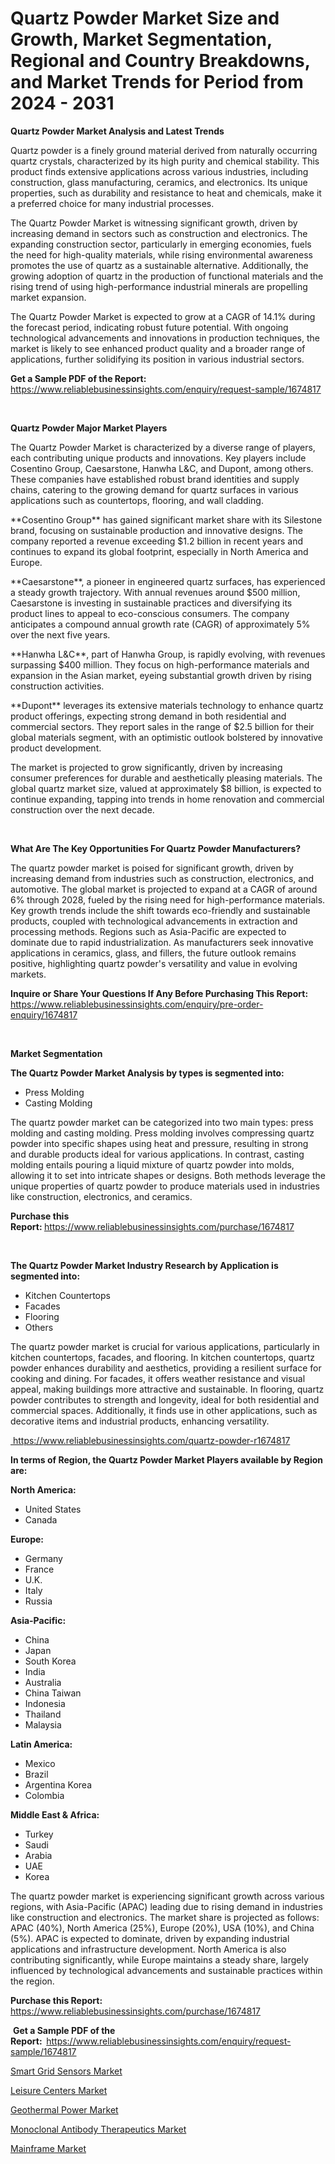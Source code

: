 <p><h1>Quartz Powder Market Size and Growth, Market Segmentation, Regional and Country Breakdowns, and Market Trends for Period from 2024 -  2031</h1></p><p><strong>Quartz Powder Market Analysis and Latest Trends</strong></p>
<p><p>Quartz powder is a finely ground material derived from naturally occurring quartz crystals, characterized by its high purity and chemical stability. This product finds extensive applications across various industries, including construction, glass manufacturing, ceramics, and electronics. Its unique properties, such as durability and resistance to heat and chemicals, make it a preferred choice for many industrial processes.</p><p>The Quartz Powder Market is witnessing significant growth, driven by increasing demand in sectors such as construction and electronics. The expanding construction sector, particularly in emerging economies, fuels the need for high-quality materials, while rising environmental awareness promotes the use of quartz as a sustainable alternative. Additionally, the growing adoption of quartz in the production of functional materials and the rising trend of using high-performance industrial minerals are propelling market expansion.</p><p>The Quartz Powder Market is expected to grow at a CAGR of 14.1% during the forecast period, indicating robust future potential. With ongoing technological advancements and innovations in production techniques, the market is likely to see enhanced product quality and a broader range of applications, further solidifying its position in various industrial sectors.</p></p>
<p><strong>Get a Sample PDF of the Report:&nbsp;</strong> <a href="https://www.reliablebusinessinsights.com/enquiry/request-sample/1674817?utm_campaign=1358&utm_medium=2&utm_source=Github&utm_content=ia&utm_term=10102024&utm_id=quartz-powder">https://www.reliablebusinessinsights.com/enquiry/request-sample/1674817</a></p>
<p>&nbsp;</p>
<p><strong>Quartz Powder Major Market Players</strong></p>
<p><p>The Quartz Powder Market is characterized by a diverse range of players, each contributing unique products and innovations. Key players include Cosentino Group, Caesarstone, Hanwha L&C, and Dupont, among others. These companies have established robust brand identities and supply chains, catering to the growing demand for quartz surfaces in various applications such as countertops, flooring, and wall cladding.</p><p>**Cosentino Group** has gained significant market share with its Silestone brand, focusing on sustainable production and innovative designs. The company reported a revenue exceeding $1.2 billion in recent years and continues to expand its global footprint, especially in North America and Europe.</p><p>**Caesarstone**, a pioneer in engineered quartz surfaces, has experienced a steady growth trajectory. With annual revenues around $500 million, Caesarstone is investing in sustainable practices and diversifying its product lines to appeal to eco-conscious consumers. The company anticipates a compound annual growth rate (CAGR) of approximately 5% over the next five years.</p><p>**Hanwha L&C**, part of Hanwha Group, is rapidly evolving, with revenues surpassing $400 million. They focus on high-performance materials and expansion in the Asian market, eyeing substantial growth driven by rising construction activities.</p><p>**Dupont** leverages its extensive materials technology to enhance quartz product offerings, expecting strong demand in both residential and commercial sectors. They report sales in the range of $2.5 billion for their global materials segment, with an optimistic outlook bolstered by innovative product development.</p><p>The market is projected to grow significantly, driven by increasing consumer preferences for durable and aesthetically pleasing materials. The global quartz market size, valued at approximately $8 billion, is expected to continue expanding, tapping into trends in home renovation and commercial construction over the next decade.</p></p>
<p>&nbsp;</p>
<p><strong>What Are The Key Opportunities For Quartz Powder Manufacturers?</strong></p>
<p><p>The quartz powder market is poised for significant growth, driven by increasing demand from industries such as construction, electronics, and automotive. The global market is projected to expand at a CAGR of around 6% through 2028, fueled by the rising need for high-performance materials. Key growth trends include the shift towards eco-friendly and sustainable products, coupled with technological advancements in extraction and processing methods. Regions such as Asia-Pacific are expected to dominate due to rapid industrialization. As manufacturers seek innovative applications in ceramics, glass, and fillers, the future outlook remains positive, highlighting quartz powder's versatility and value in evolving markets.</p></p>
<p><strong>Inquire or Share Your Questions If Any Before Purchasing This Report:</strong> <a href="https://www.reliablebusinessinsights.com/enquiry/pre-order-enquiry/1674817?utm_campaign=1358&utm_medium=2&utm_source=Github&utm_content=ia&utm_term=10102024&utm_id=quartz-powder">https://www.reliablebusinessinsights.com/enquiry/pre-order-enquiry/1674817</a></p>
<p>&nbsp;</p>
<p><strong>Market Segmentation</strong></p>
<p><strong>The Quartz Powder Market Analysis by types is segmented into:</strong></p>
<p><ul><li>Press Molding</li><li>Casting Molding</li></ul></p>
<p><p>The quartz powder market can be categorized into two main types: press molding and casting molding. Press molding involves compressing quartz powder into specific shapes using heat and pressure, resulting in strong and durable products ideal for various applications. In contrast, casting molding entails pouring a liquid mixture of quartz powder into molds, allowing it to set into intricate shapes or designs. Both methods leverage the unique properties of quartz powder to produce materials used in industries like construction, electronics, and ceramics.</p></p>
<p><strong>Purchase this Report:&nbsp;</strong><a href="https://www.reliablebusinessinsights.com/purchase/1674817?utm_campaign=1358&utm_medium=2&utm_source=Github&utm_content=ia&utm_term=10102024&utm_id=quartz-powder">https://www.reliablebusinessinsights.com/purchase/1674817</a></p>
<p>&nbsp;</p>
<p><strong>The Quartz Powder Market Industry Research by Application is segmented into:</strong></p>
<p><ul><li>Kitchen Countertops</li><li>Facades</li><li>Flooring</li><li>Others</li></ul></p>
<p><p>The quartz powder market is crucial for various applications, particularly in kitchen countertops, facades, and flooring. In kitchen countertops, quartz powder enhances durability and aesthetics, providing a resilient surface for cooking and dining. For facades, it offers weather resistance and visual appeal, making buildings more attractive and sustainable. In flooring, quartz powder contributes to strength and longevity, ideal for both residential and commercial spaces. Additionally, it finds use in other applications, such as decorative items and industrial products, enhancing versatility.</p></p>
<p><a href="https://www.reliablebusinessinsights.com/quartz-powder-r1674817?utm_campaign=1358&utm_medium=2&utm_source=Github&utm_content=ia&utm_term=10102024&utm_id=quartz-powder">&nbsp;https://www.reliablebusinessinsights.com/quartz-powder-r1674817</a></p>
<p><strong>In terms of Region, the Quartz Powder Market Players available by Region are:</strong></p>
<p>
    <p> <strong> North America: </strong>
        <ul>
            <li>United States</li>
            <li>Canada</li>
        </ul>
        </p> 
    <p> <strong> Europe: </strong>
        <ul>
            <li>Germany</li>
            <li>France</li>
            <li>U.K.</li>
            <li>Italy</li>
            <li>Russia</li>
        </ul>
        </p> 
    <p> <strong> Asia-Pacific: </strong>
        <ul>
            <li>China</li>
            <li>Japan</li>
            <li>South Korea</li>
            <li>India</li>
            <li>Australia</li>
            <li>China Taiwan</li>
            <li>Indonesia</li>
            <li>Thailand</li>
            <li>Malaysia</li>
        </ul>
        </p> 
    <p> <strong> Latin America: </strong>
        <ul>
            <li>Mexico</li>
            <li>Brazil</li>
            <li>Argentina Korea</li>
            <li>Colombia</li>
        </ul>
        </p> 
    <p> <strong> Middle East & Africa: </strong>
        <ul>
            <li>Turkey</li>
            <li>Saudi</li>
            <li>Arabia</li>
            <li>UAE</li>
            <li>Korea</li>
        </ul>
    </p>
    </p>
<p><p>The quartz powder market is experiencing significant growth across various regions, with Asia-Pacific (APAC) leading due to rising demand in industries like construction and electronics. The market share is projected as follows: APAC (40%), North America (25%), Europe (20%), USA (10%), and China (5%). APAC is expected to dominate, driven by expanding industrial applications and infrastructure development. North America is also contributing significantly, while Europe maintains a steady share, largely influenced by technological advancements and sustainable practices within the region.</p></p>
<p><strong>Purchase this Report: </strong><a href="https://www.reliablebusinessinsights.com/purchase/1674817?utm_campaign=1358&utm_medium=2&utm_source=Github&utm_content=ia&utm_term=10102024&utm_id=quartz-powder">https://www.reliablebusinessinsights.com/purchase/1674817</a></p>
<p>&nbsp;<strong>Get a Sample PDF of the Report:&nbsp;&nbsp;</strong><a href="https://www.reliablebusinessinsights.com/enquiry/request-sample/1674817?utm_campaign=1358&utm_medium=2&utm_source=Github&utm_content=ia&utm_term=10102024&utm_id=quartz-powder">https://www.reliablebusinessinsights.com/enquiry/request-sample/1674817</a></p>
<p><strong></strong></p>
<p><p><a href="https://www.linkedin.com/pulse/comprehensive-smart-grid-sensors-market-report-regional-analysis-mphoc?utm_campaign=1358&utm_medium=2&utm_source=Github&utm_content=ia&utm_term=10102024&utm_id=quartz-powder">Smart Grid Sensors Market</a></p><p><a href="https://www.linkedin.com/pulse/leisure-centers-industry-insights-report-analyzing-market-moiyc?utm_campaign=1358&utm_medium=2&utm_source=Github&utm_content=ia&utm_term=10102024&utm_id=quartz-powder">Leisure Centers Market</a></p><p><a href="https://www.linkedin.com/pulse/geothermal-power-market-investigation-industry-evolution-forecast-niyee?utm_campaign=1358&utm_medium=2&utm_source=Github&utm_content=ia&utm_term=10102024&utm_id=quartz-powder">Geothermal Power Market</a></p><p><a href="https://www.linkedin.com/pulse/pioneering-growth-analyzing-global-monoclonal-antibody-diq0c?utm_campaign=1358&utm_medium=2&utm_source=Github&utm_content=ia&utm_term=10102024&utm_id=quartz-powder">Monoclonal Antibody Therapeutics Market</a></p><p><a href="https://www.linkedin.com/pulse/mainframe-market-size-share-competitive-landscape-trend-oh5ee?utm_campaign=1358&utm_medium=2&utm_source=Github&utm_content=ia&utm_term=10102024&utm_id=quartz-powder">Mainframe Market</a></p></p>